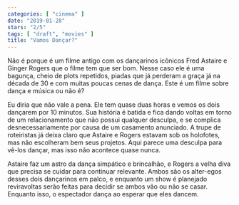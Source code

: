 ```yaml
---
categories: [ "cinema" ]
date: "2019-01-28"
stars: "2/5"
tags: [ "draft", "movies" ]
title: "Vamos Dançar?"
---
```

Não é porque é um filme antigo com os dançarinos icônicos Fred
Astaire e Ginger Rogers que o filme tem que ser bom. Nesse caso ele
é uma bagunça, cheio de plots repetidos, piadas que já perderam a
graça já na década de 30 e com muitas poucas cenas de dança. Este
é um filme sobre dança e música ou não é?

Eu diria que não vale a pena. Ele tem quase duas horas e vemos os
dois dançarem por 10 minutos. Sua história é batida e fica dando
voltas em torno de um relacionamento que não possui qualquer desculpa,
e se complica desnecessariamente por causa de um casamento anunciado. A
trupe de roteiristas já deixa claro que Astaire e Rogers estavam sob
os holofotes, mas não escolheram bem seus projetos. Aqui parece uma
desculpa para vê-los dançar, mas isso não acontece quase nunca.

Astaire faz um astro da dança simpático e brincalhão, e Rogers a
velha diva que precisa se cuidar para continuar relevante. Ambos são
os alter-egos desses dois dançarinos em palco, e enquanto um show é
planejado reviravoltas serão feitas para decidir se ambos vão ou não
se casar. Enquanto isso, o espectador dança ao esperar que eles dancem.
